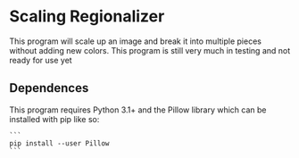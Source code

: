 # Scaling Regionalizer
This program will scale up an image and break it into multiple pieces without adding new colors.
This program is still very much in testing and not ready for use yet

## Dependences
This program requires Python 3.1+ and the Pillow library which can be installed with pip like so:

	```
	pip install --user Pillow
	```
